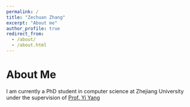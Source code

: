 ```yaml
---
permalink: /
title: "Zechuan Zhang"
excerpt: "About me"
author_profile: true
redirect_from: 
  - /about/
  - /about.html
---
```


About Me
======
I am currently a PhD student in computer science at Zhejiang University under the supervision of [Prof. Yi Yang](https://scholar.google.com/citations?user=RMSuNFwAAAAJ&hl=zh-CN&oi=ao)





